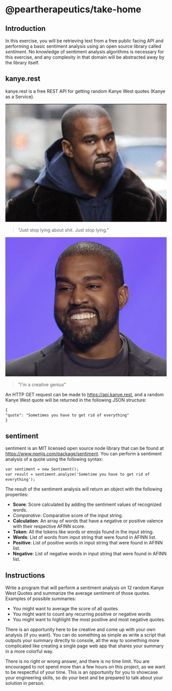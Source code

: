# @peartherapeutics/take-home
## Introduction
In this exercise, you will be retrieving text from a free public facing API and performing a basic sentiment analysis using an open source library called *sentiment*. No knowledge of sentiment analysis algorithms is necessary for this exercise, and any complexity in that domain will be abstracted away by the library itself.

## kanye.rest

kanye.rest is a free REST API for getting random Kanye West quotes (Kanye as a Service).

![Kanye Angry](images/kanye_angry.png)
> "Just stop lying about shit. Just stop lying."

![Kanye Happy](images/kanye_happy.png)
>"I'm a creative genius"

An HTTP GET request can be made to https://api.kanye.rest, and a random Kanye West quote will be returned in the following JSON structure:
```
{
"quote": "Sometimes you have to get rid of everything"
}
```

## sentiment

sentiment is an MIT licensed open source node library that can be found at https://www.npmjs.com/package/sentiment. You can perform a sentiment analysis of a quote using the following syntax:

```
var sentiment = new Sentiment();
var result = sentiment.analyze('Sometime you have to get rid of everything');

```
The result of the sentiment analysis will return an object with the following properties:

- <b>Score</b>: Score calculated by adding the sentiment values of recognized words.
- *Comparative*: Comparative score of the input string.
- <b>Calculation</b>: An array of words that have a negative or positive valence with their respective AFINN score.
- <b>Token</b>: All the tokens like words or emojis found in the input string.
- <b>Words</b>: List of words from input string that were found in AFINN list.
- <b>Positive</b>: List of positive words in input string that were found in AFINN list.
- <b>Negative</b>: List of negative words in input string that were found in AFINN list.

## Instructions
Write a program that will perform a sentiment analysis on 12 random Kanye West Quotes and summarize the average sentiment of those quotes. Examples of possible summaries: 
- You might want to average the score of all quotes
- You might want to count any recurring positive or negative words
- You might want to highlight the most positive and most negative quotes.

There is an opportunity here to be creative and come up with your own analysis (if you want). You can do something as simple as write a script that outputs your summary directly to console, all the way to something more complicated like creating a single page web app that shares your summary in a more colorful way.

There is no right or wrong answer, and there is no time limit. You are encouraged to not spend more than a few hours on this project, as we want to be respectful of your time. This is an opportunity for you to showcase your engineering skills, so do your best and be prepared to talk about your solution in person.

